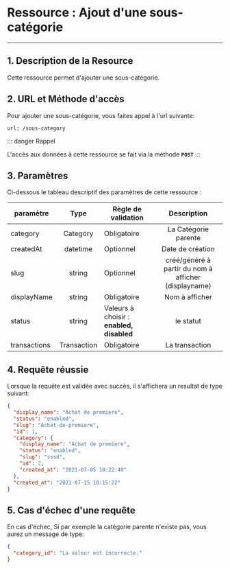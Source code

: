 # Ressource : Ajout d'une sous-catégorie

---

## 1. Description de la Resource

Cette ressource permet d'ajouter une sous-catégorie.

## 2. URL et Méthode d'accès

Pour ajouter une sous-catégorie, vous faites appel à l'url suivante:

```
url: /sous-category
```

::: danger Rappel

L'accès aux données à cette ressource se fait via la méthode **`POST`**
:::

## 3. Paramètres

Ci-dessous le tableau descriptif des paramètres de cette ressource :

| paramètre    |    Type     | Règle de validation                       |                     Description                      |
| ------------ | :---------: | ----------------------------------------- | :--------------------------------------------------: |
| category     |  Category   | Obligatoire                               |                 La Catégorie parente                 |
| createdAt    |  datetime   | Optionnel                                 |                   Date de création                   |
| slug         |   string    | Optionnel                                 | créé/généré à partir du nom à afficher (displayname) |
| displayName  |   string    | Obligatoire                               |                    Nom à afficher                    |
| status       |   string    | Valeurs à choisir : **enabled, disabled** |                      le statut                       |
| transactions | Transaction | Obligatoire                               |                    La transaction                    |

## 4. Requête réussie

Lorsque la requête est validée avec succès, il s'affichera un resultat de type suivant:

```json
{
  "display_name": "Achat de premiere",
  "status": "enabled",
  "slug": "Achat-de-premiere",
  "id": 1,
  "category": {
    "display_name": "Achat de premiere",
    "status": "enabled",
    "slug": "sssd",
    "id": 2,
    "created_at": "2021-07-05 10:22:49"
  },
  "created_at": "2021-07-15 10:15:22"
}
```

## 5. Cas d'échec d'une requête

En cas d'échec, Si par exemple la catégorie parente n'existe pas, vous aurez un message de type:

```json
{
  "category_id": "La valeur est incorrecte."
}
```
